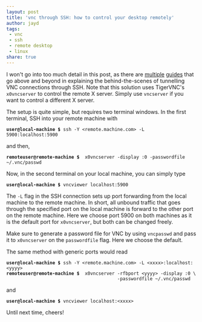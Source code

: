 ```yaml
---
layout: post
title: 'vnc through SSH: how to control your desktop remotely'
author: jayd
tags:
 - vnc
 - ssh
 - remote desktop
 - linux
share: true
---
```


I won't go into too much detail in this post, as there are [multiple][1] [guides][2]
that go above and beyond in explaining the behind-the-scenes of tunnelling
VNC connections through SSH. Note that this solution uses TigerVNC's `x0vncserver`
to control the remote X server. Simply use `vncserver` if you want to control
a different X server.

The setup is quite simple, but requires two terminal windows. In the first terminal,
SSH into your remote machine with

<pre class="highlight"><code><b>user@local-machine <span class="nv">$ </span></b>ssh -Y &lt;remote.machine.com&gt; -L 5900:localhost:5900
</code></pre>

and then,

<pre class="highlight"><code><b>remoteuser@remote-machine <span class="nv">$ </span></b> x0vncserver -display :0 -passwordfile ~/.vnc/passwd
</code></pre>

Now, in the second terminal on your local machine, you can simply type

<pre class="highlight"><code><b>user@local-machine <span class="nv">$</span></b> vncviewer localhost:5900
</code></pre>

<p></p>

The `-L` flag in the SSH connection sets up port forwarding from the local machine
to the remote machine. In short, all unbound traffic that goes through the specified
port on the local machine is forward to the other port on the remote machine. Here we
choose port 5900 on both machines as it is the default port for `x0vncserver`,
but both can be changed freely.

Make sure to generate a password file for VNC by using `vncpasswd` and pass
it to `x0vncserver` on the `passwordfile` flag. Here we choose the default.

The same method with generic ports would read

<pre class="highlight"><code><b>user@local-machine <span class="nv">$ </span></b>ssh -Y &lt;remote.machine.com&gt; -L &lt;xxxx&gt;:localhost:&lt;yyyy&gt;
<b>remoteuser@remote-machine <span class="nv">$ </span></b> x0vncserver -rfbport &lt;yyyy&gt; -display :0 \
                                         -passwordfile ~/.vnc/passwd
</code></pre>

<div style="text-indent: 0">and</div>

<pre class="highlight"><code><b>user@local-machine <span class="nv">$</span></b> vncviewer localhost:&lt;xxxx&gt;
</code></pre>

Until next time, cheers!

[1]: http://www.cl.cam.ac.uk/research/dtg/attarchive/vnc/sshvnc.html
[2]: https://www.cyberciti.biz/tips/tunneling-vnc-connections-over-ssh-howto.html